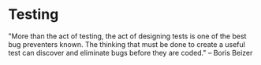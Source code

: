 # Testing

"More than the act of testing, the act of designing tests is one of the best bug preventers known. The thinking that must be done to create a useful test can discover and eliminate bugs before they are coded." – Boris Beizer
